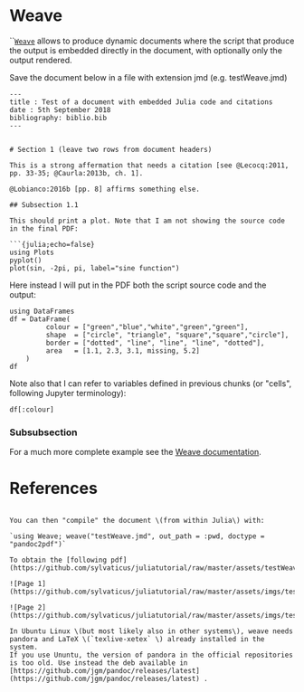 # Weave

\`\`[`Weave`](https://github.com/mpastell/weave.jl) allows to produce dynamic documents where the script that produce the output is embedded directly in the document, with optionally only the output rendered.

Save the document below in a file with extension jmd \(e.g. testWeave.jmd\)

```text
---
title : Test of a document with embedded Julia code and citations
date : 5th September 2018
bibliography: biblio.bib
---
​

# Section 1 (leave two rows from document headers)
​
This is a strong affermation that needs a citation [see @Lecocq:2011, pp. 33-35; @Caurla:2013b, ch. 1].
​
@Lobianco:2016b [pp. 8] affirms something else.

## Subsection 1.1
​
This should print a plot. Note that I am not showing the source code in the final PDF:

```{julia;echo=false}
using Plots
pyplot()
plot(sin, -2pi, pi, label="sine function")
```
Here instead I will put in the PDF both the script source code and the output:

```{julia;}
using DataFrames
df = DataFrame(
         colour = ["green","blue","white","green","green"],
         shape  = ["circle", "triangle", "square","square","circle"],
         border = ["dotted", "line", "line", "line", "dotted"],
         area   = [1.1, 2.3, 3.1, missing, 5.2]
    )
df
```

Note also that I can refer to variables defined in previous chunks (or "cells", following Jupyter terminology):

```{julia;}
df[:colour]
```

### Subsubsection

For a much more complete example see the [Weave documentation](http://weavejl.mpastell.com/stable/).

# References
```

You can then "compile" the document \(from within Julia\) with:

`using Weave; weave("testWeave.jmd", out_path = :pwd, doctype = "pandoc2pdf")`

To obtain the [following pdf](https://github.com/sylvaticus/juliatutorial/raw/master/assets/testWeave.pdf):

![Page 1](https://github.com/sylvaticus/juliatutorial/raw/master/assets/imgs/testWave_p1.png)

![Page 2](https://github.com/sylvaticus/juliatutorial/raw/master/assets/imgs/testWave_p2.png)

In Ubuntu Linux \(but most likely also in other systems\), weave needs pandora and LaTeX \(`texlive-xetex` \) already installed in the system.  
If you use Ununtu, the version of pandora in the official repositories is too old. Use instead the deb available in [https://github.com/jgm/pandoc/releases/latest](https://github.com/jgm/pandoc/releases/latest) .

